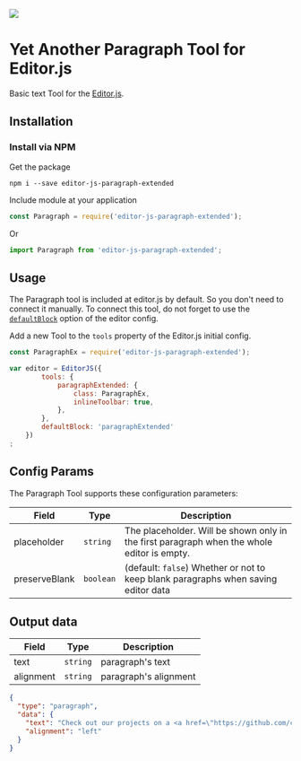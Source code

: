 ![](https://badgen.net/badge/Editor.js/v2.0/blue)

# Yet Another Paragraph Tool for Editor.js

Basic text Tool for the [Editor.js](https://ifmo.su/editor).

## Installation

### Install via NPM

Get the package

```shell
npm i --save editor-js-paragraph-extended
```

Include module at your application

```javascript
const Paragraph = require('editor-js-paragraph-extended');
```

Or

```typescript
import Paragraph from 'editor-js-paragraph-extended';
```

## Usage

The Paragraph tool is included at editor.js by default. So you don't need to connect it manually.
To connect this tool, do not forget to use
the [`defaultBlock`](https://editorjs.io/configuration#change-the-default-block) option of the editor config.

Add a new Tool to the `tools` property of the Editor.js initial config.

```javascript
const ParagraphEx = require('editor-js-paragraph-extended');

var editor = EditorJS({
        tools: {
            paragraphExtended: {
                class: ParagraphEx,
                inlineToolbar: true,
            },
        },
        defaultBlock: 'paragraphExtended'
    })
;
```

## Config Params

The Paragraph Tool supports these configuration parameters:

| Field         | Type      | Description                                                                                |
|---------------|-----------|--------------------------------------------------------------------------------------------|
| placeholder   | `string`  | The placeholder. Will be shown only in the first paragraph when the whole editor is empty. |
| preserveBlank | `boolean` | (default: `false`) Whether or not to keep blank paragraphs when saving editor data         |

## Output data

| Field     | Type     | Description           |
|-----------|----------|-----------------------|
| text      | `string` | paragraph's text      |
| alignment | `string` | paragraph's alignment |

```json
{
  "type": "paragraph",
  "data": {
    "text": "Check out our projects on a <a href=\"https://github.com/codex-team\">GitHub page</a>.",
    "alignment": "left"
  }
}
```

